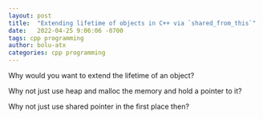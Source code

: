```yaml
---
layout: post
title:  "Extending lifetime of objects in C++ via `shared_from_this`"
date:   2022-04-25 9:06:06 -0700
tags: cpp programming
author: bolu-atx
categories: cpp programming
---
```


Why would you want to extend the lifetime of an object? 

Why not just use heap and malloc the memory and hold a pointer to it?

Why not just use shared pointer in the first place then?
